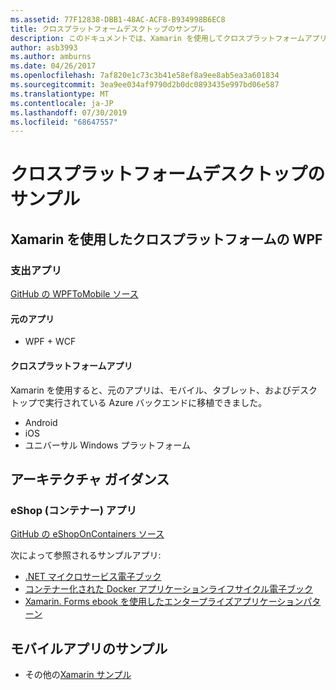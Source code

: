 ```yaml
---
ms.assetid: 77F12838-DBB1-48AC-ACF8-B934998B6EC8
title: クロスプラットフォームデスクトップのサンプル
description: このドキュメントでは、Xamarin を使用してクロスプラットフォームアプリとして実行するように移植されたさまざまなサンプルアプリケーションについて説明します。
author: asb3993
ms.author: amburns
ms.date: 04/26/2017
ms.openlocfilehash: 7af820e1c73c3b41e58ef8a9ee8ab5ea3a601834
ms.sourcegitcommit: 3ea9ee034af9790d2b0dc0893435e997bd06e587
ms.translationtype: MT
ms.contentlocale: ja-JP
ms.lasthandoff: 07/30/2019
ms.locfileid: "68647557"
---
```

# <a name="cross-platform-desktop-samples"></a>クロスプラットフォームデスクトップのサンプル

## <a name="wpf-to-cross-platform-with-xamarinforms"></a>Xamarin を使用したクロスプラットフォームの WPF

### <a name="expenses-app"></a>支出アプリ

[GitHub の WPFToMobile ソース](https://github.com/nishanil/WPFToMobile)

#### <a name="original-app"></a>元のアプリ

* WPF + WCF

#### <a name="cross-platform-apps"></a>クロスプラットフォームアプリ

Xamarin を使用すると、元のアプリは、モバイル、タブレット、およびデスクトップで実行されている Azure バックエンドに移植できました。

* Android
* iOS
* ユニバーサル Windows プラットフォーム

## <a name="architecture-guidance"></a>アーキテクチャ ガイダンス

### <a name="eshop-on-containers-app"></a>eShop (コンテナー) アプリ

[GitHub の eShopOnContainers ソース](https://github.com/dotnet-architecture/eShopOnContainers)

次によって参照されるサンプルアプリ:

* [.NET マイクロサービス電子ブック](https://aka.ms/microservicesebook)
* [コンテナー化された Docker アプリケーションライフサイクル電子ブック](https://aka.ms/dockerlifecycleebook)
* [Xamarin. Forms ebook を使用したエンタープライズアプリケーションパターン](~/xamarin-forms/enterprise-application-patterns/index.md)

## <a name="mobile-app-samples"></a>モバイルアプリのサンプル

* その他の[Xamarin サンプル](https://docs.microsoft.com/samples/browse/?products=xamarin)
